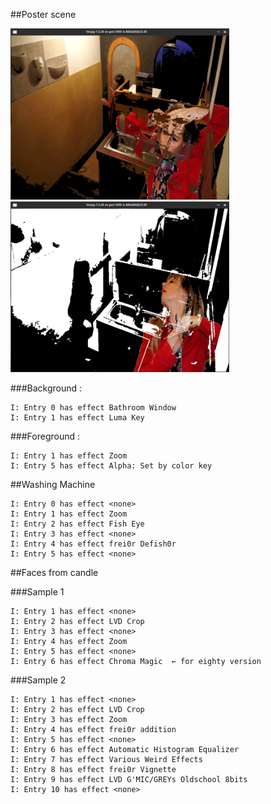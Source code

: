 ##Poster scene

<img src="ressources/poster_01.png" width=350px alt="" title="" />
<img src="ressources/poster_02.png" width=350px alt="" title="" />

###Background :
```
I: Entry 0 has effect Bathroom Window
I: Entry 1 has effect Luma Key
```

###Foreground :
```
I: Entry 1 has effect Zoom
I: Entry 5 has effect Alpha: Set by color key
```


##Washing Machine
```
I: Entry 0 has effect <none>
I: Entry 1 has effect Zoom
I: Entry 2 has effect Fish Eye
I: Entry 3 has effect <none>
I: Entry 4 has effect frei0r Defish0r
I: Entry 5 has effect <none>
```
##Faces from candle

###Sample 1
```
I: Entry 1 has effect <none>
I: Entry 2 has effect LVD Crop
I: Entry 3 has effect <none>
I: Entry 4 has effect Zoom
I: Entry 5 has effect <none>
I: Entry 6 has effect Chroma Magic  ← for eighty version
```
###Sample 2
```
I: Entry 1 has effect <none>
I: Entry 2 has effect LVD Crop
I: Entry 3 has effect Zoom
I: Entry 4 has effect frei0r addition
I: Entry 5 has effect <none>
I: Entry 6 has effect Automatic Histogram Equalizer
I: Entry 7 has effect Various Weird Effects
I: Entry 8 has effect frei0r Vignette
I: Entry 9 has effect LVD G'MIC/GREYs Oldschool 8bits
I: Entry 10 has effect <none>
```
